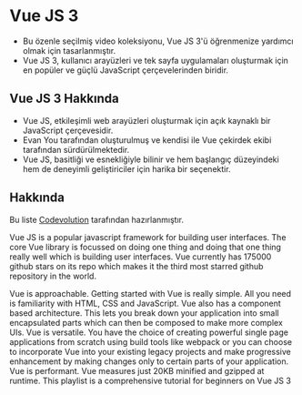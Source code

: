 # Vue JS 3

- Bu özenle seçilmiş video koleksiyonu, Vue JS 3'ü öğrenmenize yardımcı olmak için tasarlanmıştır.
- Vue JS 3, kullanıcı arayüzleri ve tek sayfa uygulamaları oluşturmak için en popüler ve güçlü JavaScript çerçevelerinden biridir.

## Vue JS 3 Hakkında

- Vue JS, etkileşimli web arayüzleri oluşturmak için açık kaynaklı bir JavaScript çerçevesidir.
- Evan You tarafından oluşturulmuş ve kendisi ile Vue çekirdek ekibi tarafından sürdürülmektedir.
- Vue JS, basitliği ve esnekliğiyle bilinir ve hem başlangıç düzeyindeki hem de deneyimli geliştiriciler için harika bir seçenektir.

## Hakkında

Bu liste [Codevolution](https://www.youtube.com/playlist?list=PLC3y8-rFHvwgeQIfSDtEGVvvSEPDkL_1f) tarafından hazırlanmıştır.


Vue JS is a popular javascript framework for building user interfaces. The core Vue library is focussed on doing one thing and doing that one thing really well which is building user interfaces. Vue currently has 175000 github stars on its repo which makes it the third most starred github repository in the world.

Vue is approachable.
Getting started with Vue is really simple. All you need is familiarity with HTML, CSS and  JavaScript. Vue also has a component based architecture. This lets you break down your application into small encapsulated parts which can then  be composed to make more complex UIs.
Vue is versatile. You have the choice of creating powerful single page applications from
scratch using build tools like webpack or you can choose to incorporate Vue into your existing legacy projects and make progressive enhancement by making changes only to certain parts of your application.
Vue is performant. Vue measures just 20KB minified and gzipped at runtime. This playlist is a comprehensive tutorial for beginners on Vue JS 3